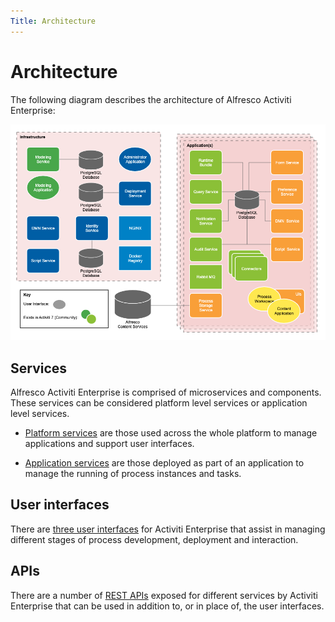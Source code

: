 ```yaml
---
Title: Architecture
---
```


# Architecture
The following diagram describes the architecture of Alfresco Activiti Enterprise: 

![Architectural Diagram](../images/arch-diagram.png)

## Services
Alfresco Activiti Enterprise is comprised of microservices and components. These services can be considered platform level services or application level services. 

* [Platform services](../architecture/platform.md) are those used across the whole platform to manage applications and support user interfaces.

* [Application services](../architecture/application.md) are those deployed as part of an application to manage the running of process instances and tasks. 

## User interfaces
There are [three user interfaces](../architecture/ui.md) for Activiti Enterprise that assist in managing different stages of process development, deployment and interaction.

## APIs 
There are a number of [REST APIs](../apis/README.md) exposed for different services by Activiti Enterprise that can be used in addition to, or in place of, the user interfaces.


